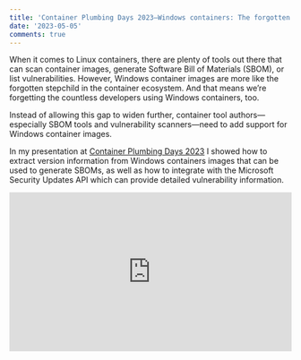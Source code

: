 ```yaml
---
title: 'Container Plumbing Days 2023—Windows containers: The forgotten stepchild'
date: '2023-05-05'
comments: true
---
```


When it comes to Linux containers, there are plenty of tools out there that can scan container images, generate Software Bill of Materials (SBOM), or list vulnerabilities. However, Windows container images are more like the forgotten stepchild in the container ecosystem. And that means we’re forgetting the countless developers using Windows containers, too.

Instead of allowing this gap to widen further, container tool authors—especially SBOM tools and vulnerability scanners—need to add support for Windows container images.

In my presentation at [Container Plumbing Days 2023](https://containerplumbing.org/) I showed how to extract version information from Windows containers images that can be used to generate SBOMs, as well as how to integrate with the Microsoft Security Updates API which can provide detailed vulnerability information.

<style>.embed-container { position: relative; padding-bottom: 56.25%; height: 0; overflow: hidden; max-width: 100%; } .embed-container iframe, .embed-container object, .embed-container embed { position: absolute; top: 0; left: 0; width: 100%; height: 100%; }</style><div class='embed-container'><iframe src='https://www.youtube.com/embed/RZ4PBDjtrc0' frameborder='0' allowfullscreen></iframe></div>